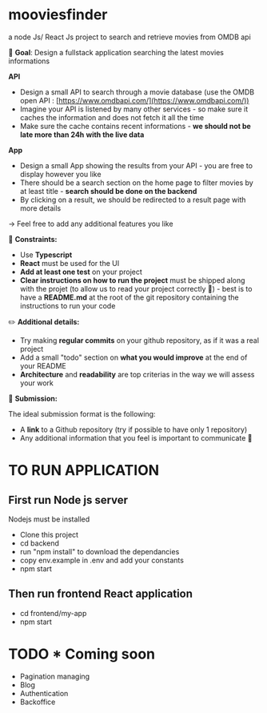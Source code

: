 # mooviesfinder

a node Js/ React Js project to search and retrieve movies from OMDB api

🚀 **Goal**: Design a fullstack application searching the latest movies informations

**API**

- Design a small API to search through a movie database (use the OMDB open API : [https://www.omdbapi.com/](https://www.omdbapi.com/))
- Imagine your API is listened by many other services - so make sure it caches the information and does not fetch it all the time
- Make sure the cache contains recent informations - **we should not be late more than 24h** **with the live data**

**App**

- Design a small App showing the results from your API - you are free to display however you like
- There should be a search section on the home page to filter movies by at least title - **search should be done on the backend**
- By clicking on a result, we should be redirected to a result page with more details

→ Feel free to add any additional features you like

🚧 **Constraints:**

- Use **Typescript**
- **React** must be used for the UI
- **Add at least one test** on your project
- **Clear instructions on how to run the project** must be shipped along with the projet (to allow us to read your project correctly 🙂) - best is to have a **README.md** at the root of the git repository containing the instructions to run your code

✏️ **Additional details:**

- Try making **regular commits** on your github repository, as if it was a real project
- Add a small "todo" section on **what you would improve** at the end of your README
- **Architecture** and **readability** are top criterias in the way we will assess your work

📩 **Submission:**

The ideal submission format is the following:

- A **link** to a Github repository (try if possible to have only 1 repository)
- Any additional information that you feel is important to communicate 🙂

# TO RUN APPLICATION

## First run Node js server

Nodejs must be installed

- Clone this project
- cd backend
- run "npm install" to download the dependancies
- copy env.example in .env and add your constants
- npm start

## Then run frontend React application

- cd frontend/my-app
- npm start

# TODO \* Coming soon

- Pagination managing
- Blog
- Authentication
- Backoffice
